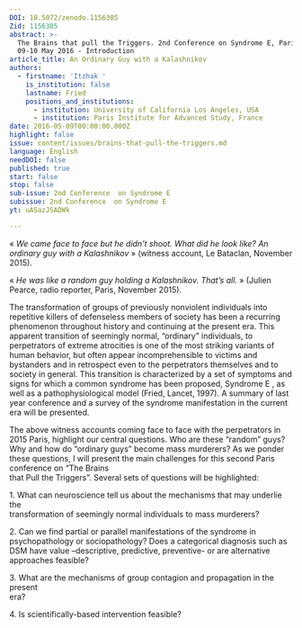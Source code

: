 ```yaml
---
DOI: 10.5072/zenodo.1156305
Zid: 1156305
abstract: >-
  The Brains that pull the Triggers. 2nd Conference on Syndrome E, Paris IAS,
  09-10 May 2016 - Introduction
article_title: An Ordinary Guy with a Kalashnikov
authors:
  - firstname: 'Itzhak '
    is_institution: false
    lastname: Fried
    positions_and_institutions:
      - institution: University of California Los Angeles, USA
      - institution: Paris Institute for Advanced Study, France
date: 2016-05-09T00:00:00.000Z
highlight: false
issue: content/issues/brains-that-pull-the-triggers.md
language: English
needDOI: false
published: true
start: false
stop: false
sub-issue: 2nd Conference  on Syndrome E
subissue: 2nd Conference  on Syndrome E
yt: uA5azJSADWk

---
```


« _We came face to face but he didn’t shoot. What did he look like? An ordinary guy with a Kalashnikov_ » (witness account, Le Bataclan, November 2015).

  
« _He was like a random guy holding a Kalashnikov. That’s all._ » (Julien Pearce, radio reporter, Paris, November 2015). 

The transformation of groups of previously nonviolent individuals into repetitive killers of defenseless members of society has been a recurring phenomenon throughout history and continuing at the present era. This apparent transition of seemingly normal, “ordinary” individuals, to perpetrators of extreme atrocities is one of the most striking variants of human behavior, but often appear incomprehensible to victims and bystanders and in retrospect even to the perpetrators themselves and to society in general. This transition is characterized by a set of symptoms and signs for which a common syndrome has been proposed, Syndrome E , as well as a pathophysiological model (Fried, Lancet, 1997). A summary of last year conference and a survey of the syndrome manifestation in the current era will be presented.

The above witness accounts coming face to face with the perpetrators in 2015 Paris, highlight our central questions. Who are these “random” guys? Why and how do “ordinary guys” become mass murderers? As we ponder these questions, I will present the main challenges for this second Paris conference on “The Brains  
that Pull the Triggers”. Several sets of questions will be highlighted:

  
1\. What can neuroscience tell us about the mechanisms that may underlie the  
transformation of seemingly normal individuals to mass murderers?

  
2\. Can we find partial or parallel manifestations of the syndrome in psychopathology or sociopathology? Does a categorical diagnosis such as DSM have value –descriptive, predictive, preventive- or are alternative approaches feasible?

  
3\. What are the mechanisms of group contagion and propagation in the present  
era?

  
4\. Is scientifically-based intervention feasible?

<Youtube yt="uA5azJSADWk" caption="An Ordinary Guy with a Kalashnikov"></Youtube>
